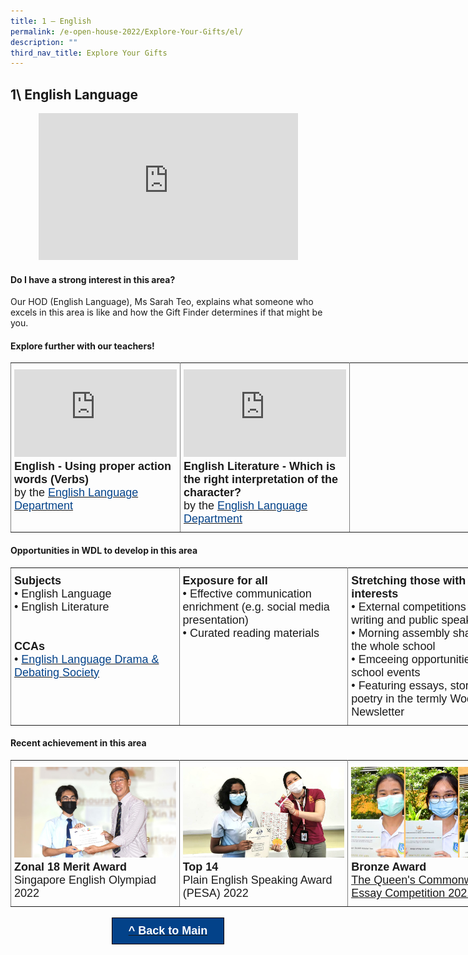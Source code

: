 ```yaml
---
title: 1 – English
permalink: /e-open-house-2022/Explore-Your-Gifts/el/
description: ""
third_nav_title: Explore Your Gifts
---
```

## 1\ English Language

<center><iframe width="415" height="235" src="https://www.youtube.com/embed/1FZ-AzT63TM" title="WDL Gift Finder Report - English Language" frameborder="0" allow="accelerometer; autoplay; clipboard-write; encrypted-media; gyroscope; picture-in-picture" allowfullscreen></iframe></center>

#### Do I have a strong interest in this area?

Our HOD (English Language), Ms Sarah Teo, explains what someone who excels in this area is like and how the Gift Finder determines if that might be you.

#### Explore further with our teachers!

<style type="text/css">
.tg  {border-collapse:collapse;border-spacing:0;margin:0px auto;}
.tg td{border-color:black;border-style:solid;border-width:1px;font-family:Arial, sans-serif;font-size:14px;
  overflow:hidden;padding:10px 5px;word-break:normal;}
.tg th{border-color:black;border-style:solid;border-width:1px;font-family:Arial, sans-serif;font-size:14px;
  font-weight:normal;overflow:hidden;padding:10px 5px;word-break:normal;}
.tg .tg-fuxe{border-color:inherit;font-size:18px;text-align:left;vertical-align:top}
</style>
<table class="tg" style="undefined;table-layout: fixed; width: 810px">
<colgroup>
<col style="width: 270px">
<col style="width: 270px">
<col style="width: 270px">
</colgroup>
<tbody>
  <tr>
    <td class="tg-fuxe"><iframe width="260" height="140" src="https://www.youtube.com/embed/yS1AV3-wF6I" title="Using proper action words (verbs) (English)" frameborder="0" allow="accelerometer; autoplay; clipboard-write; encrypted-media; gyroscope; picture-in-picture" allowfullscreen></iframe><span style="font-weight:700;font-style:normal">English - Using proper action words (Verbs)</span><br><span style="font-weight:400;font-style:normal">by the </span><a href="/wdl-experience/english/" target="_blank" rel="noopener noreferrer"><span style="font-weight:inherit;font-style:inherit;color:#034289">English Language Department</span></a></td>
    <td class="tg-fuxe"><iframe width="260" height="140" src="https://www.youtube.com/embed/fAzhfKV5PMc" title="Which is the right interpretation of the character? (English Literature)" frameborder="0" allow="accelerometer; autoplay; clipboard-write; encrypted-media; gyroscope; picture-in-picture" allowfullscreen></iframe><span style="font-weight:700;font-style:normal">English Literature - Which is the right interpretation of the character?</span><br><span style="font-weight:400;font-style:normal">by the </span><a href="https://woodlandssec.moe.edu.sg/wdl-experience/english/" target="_blank" rel="noopener noreferrer"><span style="font-weight:inherit;font-style:inherit;color:#034289">English Language Department</span></a></td>
    <td class="tg-fuxe"></td>
  </tr>
</tbody>
</table>

#### Opportunities in WDL to develop in this area

<style type="text/css">
.tg  {border-collapse:collapse;border-spacing:0;margin:0px auto;}
.tg td{border-color:black;border-style:solid;border-width:1px;font-family:Arial, sans-serif;font-size:14px;
  overflow:hidden;padding:10px 5px;word-break:normal;}
.tg th{border-color:black;border-style:solid;border-width:1px;font-family:Arial, sans-serif;font-size:14px;
  font-weight:normal;overflow:hidden;padding:10px 5px;word-break:normal;}
.tg .tg-fuxe{border-color:inherit;font-size:18px;text-align:left;vertical-align:top}
</style>
<table class="tg" style="undefined;table-layout: fixed; width: 810px">
<colgroup>
<col style="width: 270px">
<col style="width: 270px">
<col style="width: 270px">
</colgroup>
<tbody>
  <tr>
    <td class="tg-fuxe"><span style="font-weight:600;font-style:inherit">Subjects</span><br><span style="font-weight:400;font-style:normal">•</span><span style="font-weight:400;font-style:inherit"> English Language</span><br><span style="font-weight:400;font-style:normal">•</span><span style="font-weight:400;font-style:inherit"> English Literature</span><br><br><br><span style="font-weight:600;font-style:inherit">CCAs</span><br><span style="font-weight:400;font-style:normal">• </span><a href="/ccas/performing-arts/#4" target="_blank" rel="noopener noreferrer"><span style="font-style:inherit;color:#034289">English Language Drama &amp; Debating Society</span></a></td>
    <td class="tg-fuxe"><span style="font-weight:600;font-style:inherit">Exposure for all</span><br><span style="font-weight:400;font-style:normal">•</span><span style="font-weight:400;font-style:inherit"> Effective communication enrichment (e.g. social media presentation)</span><br><span style="font-weight:400;font-style:normal">•</span><span style="font-weight:400;font-style:inherit"> Curated reading materials</span></td>
    <td class="tg-fuxe"><span style="font-weight:600;font-style:inherit">Stretching those with strong interests</span><br><span style="font-weight:400;font-style:normal">•</span><span style="font-weight:400;font-style:inherit"> External competitions for writing and public speaking.</span><br><span style="font-weight:400;font-style:normal">•</span><span style="font-weight:400;font-style:inherit"> Morning assembly sharing with the whole school</span><br><span style="font-weight:400;font-style:normal">•</span><span style="font-weight:400;font-style:inherit"> Emceeing opportunities for school events</span><br><span style="font-weight:400;font-style:normal">•</span><span style="font-weight:400;font-style:inherit"> Featuring essays, stories and poetry in the termly Woodlands Newsletter</span></td>
  </tr>
</tbody>
</table>


#### Recent achievement in this area


<style type="text/css">
.tg  {border-collapse:collapse;border-spacing:0;margin:0px auto;}
.tg td{border-color:black;border-style:solid;border-width:1px;font-family:Arial, sans-serif;font-size:14px;
  overflow:hidden;padding:10px 5px;word-break:normal;}
.tg th{border-color:black;border-style:solid;border-width:1px;font-family:Arial, sans-serif;font-size:14px;
  font-weight:normal;overflow:hidden;padding:10px 5px;word-break:normal;}
.tg .tg-fuxe{border-color:inherit;font-size:18px;text-align:left;vertical-align:top}
</style>
<table class="tg" style="undefined;table-layout: fixed; width: 810px">
<colgroup>
<col style="width: 270px">
<col style="width: 270px">
<col style="width: 270px">
</colgroup>
<tbody>
  <tr>
    <td class="tg-fuxe"><img src="/images/prince.jpeg" 
     style="width:100%"><span style="font-weight:700;font-style:normal">Zonal 18 Merit Award</span><br><span style="font-weight:400;font-style:normal">Singapore English Olympiad 2022</span></td>
    <td class="tg-fuxe"><img src="/images/pesa.jpeg" 
     style="width:100%"><span style="font-weight:700;font-style:normal">Top 14</span><br><span style="font-weight:400;font-style:normal">Plain English Speaking Award (PESA) 2022</span></td>
    <td class="tg-fuxe"><img src="/images/queens-english.jpeg" 
     style="width:100%"><span style="font-weight:700;font-style:normal">Bronze Award</span><br><a href="https://www.instagram.com/p/CU-YAj3hOSp/" target="_blank" rel="noopener noreferrer"><span style="font-weight:inherit;font-style:inherit;text-decoration:underline">The Queen's Commonwealth Essay Competition 2021</span></a></td>
  </tr>
</tbody>
</table>


<br>


<style type="text/css">
.tg  {border-collapse:collapse;border-spacing:0;margin:0px auto;}
.tg td{border-color:black;border-style:solid;border-width:1px;font-family:Arial, sans-serif;font-size:14px;
  overflow:hidden;padding:10px 5px;word-break:normal;}
.tg th{border-color:black;border-style:solid;border-width:1px;font-family:Arial, sans-serif;font-size:14px;
  font-weight:normal;overflow:hidden;padding:10px 5px;word-break:normal;}
.tg .tg-w45d{background-color:#034289;color:#ffffff;font-size:18px;font-weight:bold;text-align:center;vertical-align:top}
</style>
<table class="tg" style="undefined;table-layout: fixed; width: 180px">
<colgroup>
<col style="width: 180px">
</colgroup>
<tbody>
  <tr>
    <td class="tg-w45d"><a href="/e-open-house-2022/Explore-Your-Gifts/explore-your-gifts/"><span style="color:#FFF;background-color:#034289">^ Back to Main</span></a></td>
  </tr>
</tbody>
</table>